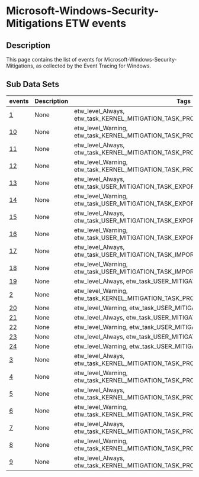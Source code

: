 # Microsoft-Windows-Security-Mitigations ETW events

## Description
This page contains the list of events for Microsoft-Windows-Security-Mitigations, as collected by the Event Tracing for Windows.

## Sub Data Sets
|events|Description|Tags|
|---|---|---|
|[1](events/event-1.md)|None|etw_level_Always, etw_task_KERNEL_MITIGATION_TASK_PROHIBIT_DYNAMIC_CODE|
|[10](events/event-10.md)|None|etw_level_Warning, etw_task_KERNEL_MITIGATION_TASK_PROHIBIT_WIN32K_SYSTEM_CALLS|
|[11](events/event-11.md)|None|etw_level_Always, etw_task_KERNEL_MITIGATION_TASK_PROHIBIT_NON_MICROSOFT_BINARIES|
|[12](events/event-12.md)|None|etw_level_Warning, etw_task_KERNEL_MITIGATION_TASK_PROHIBIT_NON_MICROSOFT_BINARIES|
|[13](events/event-13.md)|None|etw_level_Always, etw_task_USER_MITIGATION_TASK_EXPORT_ADDRESS_FILTER|
|[14](events/event-14.md)|None|etw_level_Warning, etw_task_USER_MITIGATION_TASK_EXPORT_ADDRESS_FILTER|
|[15](events/event-15.md)|None|etw_level_Always, etw_task_USER_MITIGATION_TASK_EXPORT_ADDRESS_FILTER_PLUS|
|[16](events/event-16.md)|None|etw_level_Warning, etw_task_USER_MITIGATION_TASK_EXPORT_ADDRESS_FILTER_PLUS|
|[17](events/event-17.md)|None|etw_level_Always, etw_task_USER_MITIGATION_TASK_IMPORT_ADDRESS_FILTER|
|[18](events/event-18.md)|None|etw_level_Warning, etw_task_USER_MITIGATION_TASK_IMPORT_ADDRESS_FILTER|
|[19](events/event-19.md)|None|etw_level_Always, etw_task_USER_MITIGATION_TASK_ROP_STACKPIVOT|
|[2](events/event-2.md)|None|etw_level_Warning, etw_task_KERNEL_MITIGATION_TASK_PROHIBIT_DYNAMIC_CODE|
|[20](events/event-20.md)|None|etw_level_Warning, etw_task_USER_MITIGATION_TASK_ROP_STACKPIVOT|
|[21](events/event-21.md)|None|etw_level_Always, etw_task_USER_MITIGATION_TASK_ROP_CALLERCHECK|
|[22](events/event-22.md)|None|etw_level_Warning, etw_task_USER_MITIGATION_TASK_ROP_CALLERCHECK|
|[23](events/event-23.md)|None|etw_level_Always, etw_task_USER_MITIGATION_TASK_ROP_SIMEXEC|
|[24](events/event-24.md)|None|etw_level_Warning, etw_task_USER_MITIGATION_TASK_ROP_SIMEXEC|
|[3](events/event-3.md)|None|etw_level_Always, etw_task_KERNEL_MITIGATION_TASK_PROHIBIT_CHILD_PROCESS_CREATION|
|[4](events/event-4.md)|None|etw_level_Warning, etw_task_KERNEL_MITIGATION_TASK_PROHIBIT_CHILD_PROCESS_CREATION|
|[5](events/event-5.md)|None|etw_level_Always, etw_task_KERNEL_MITIGATION_TASK_PROHIBIT_LOWIL_IMAGE_MAP|
|[6](events/event-6.md)|None|etw_level_Warning, etw_task_KERNEL_MITIGATION_TASK_PROHIBIT_LOWIL_IMAGE_MAP|
|[7](events/event-7.md)|None|etw_level_Always, etw_task_KERNEL_MITIGATION_TASK_PROHIBIT_REMOTE_IMAGE_MAP|
|[8](events/event-8.md)|None|etw_level_Warning, etw_task_KERNEL_MITIGATION_TASK_PROHIBIT_REMOTE_IMAGE_MAP|
|[9](events/event-9.md)|None|etw_level_Always, etw_task_KERNEL_MITIGATION_TASK_PROHIBIT_WIN32K_SYSTEM_CALLS|
